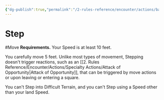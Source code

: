```yaml
---
{"dg-publish":true,"permalink":"/2-rules-reference/encounter/actions/basic-actions/step/","noteIcon":""}
---
```


# Step
#Move 
**Requirements.** Your Speed is at least 10 feet.

You carefully move 5 feet. Unlike most types of movement, Stepping doesn't trigger reactions, such as an [[2. Rules Reference/Encounter/Actions/Specialty Actions/Attack of Opportunity\|Attack of Opportunity]], that can be triggered by move actions or upon leaving or entering a square.

You can't Step into Difficult Terrain, and you can't Step using a Speed other than your land Speed.

